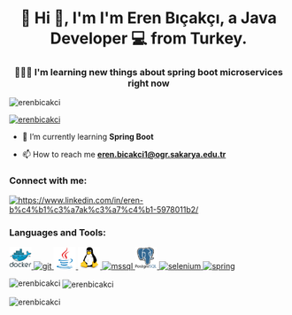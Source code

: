 <h1 align="center">🌝 Hi 👋, I'm I'm Eren Bıçakçı, a Java Developer 💻 from Turkey.</h1>
<h3 align="center">👨🏽‍💻 I'm learning new things about spring boot microservices right now</h3>

<p align="left"> <img src="https://komarev.com/ghpvc/?username=erenbicakci&label=Profile%20views&color=0e75b6&style=flat" alt="erenbicakci" /> </p>

<p align="left"> <a href="https://github.com/ryo-ma/github-profile-trophy"><img src="https://github-profile-trophy.vercel.app/?username=erenbicakci" alt="erenbicakci" /></a> </p>

- 🌱 I’m currently learning **Spring Boot**

- 📫 How to reach me **eren.bicakci1@ogr.sakarya.edu.tr**

<h3 align="left">Connect with me:</h3>
<p align="left">
<a href="https://linkedin.com/in/https://www.linkedin.com/in/eren-b%c4%b1%c3%a7ak%c3%a7%c4%b1-5978011b2/" target="blank"><img align="center" src="https://raw.githubusercontent.com/rahuldkjain/github-profile-readme-generator/master/src/images/icons/Social/linked-in-alt.svg" alt="https://www.linkedin.com/in/eren-b%c4%b1%c3%a7ak%c3%a7%c4%b1-5978011b2/" height="30" width="40" /></a>
</p>

<h3 align="left">Languages and Tools:</h3>
<p align="left"> <a href="https://www.docker.com/" target="_blank" rel="noreferrer"> <img src="https://raw.githubusercontent.com/devicons/devicon/master/icons/docker/docker-original-wordmark.svg" alt="docker" width="40" height="40"/> </a> <a href="https://git-scm.com/" target="_blank" rel="noreferrer"> <img src="https://www.vectorlogo.zone/logos/git-scm/git-scm-icon.svg" alt="git" width="40" height="40"/> </a> <a href="https://www.java.com" target="_blank" rel="noreferrer"> <img src="https://raw.githubusercontent.com/devicons/devicon/master/icons/java/java-original.svg" alt="java" width="40" height="40"/> </a> <a href="https://www.linux.org/" target="_blank" rel="noreferrer"> <img src="https://raw.githubusercontent.com/devicons/devicon/master/icons/linux/linux-original.svg" alt="linux" width="40" height="40"/> </a> <a href="https://www.microsoft.com/en-us/sql-server" target="_blank" rel="noreferrer"> <img src="https://www.svgrepo.com/show/303229/microsoft-sql-server-logo.svg" alt="mssql" width="40" height="40"/> </a> <a href="https://www.postgresql.org" target="_blank" rel="noreferrer"> <img src="https://raw.githubusercontent.com/devicons/devicon/master/icons/postgresql/postgresql-original-wordmark.svg" alt="postgresql" width="40" height="40"/> </a> <a href="https://www.selenium.dev" target="_blank" rel="noreferrer"> <img src="https://raw.githubusercontent.com/detain/svg-logos/780f25886640cef088af994181646db2f6b1a3f8/svg/selenium-logo.svg" alt="selenium" width="40" height="40"/> </a> <a href="https://spring.io/" target="_blank" rel="noreferrer"> <img src="https://www.vectorlogo.zone/logos/springio/springio-icon.svg" alt="spring" width="40" height="40"/> </a> </p>

<p><img align="left" src="https://github-readme-stats.vercel.app/api/top-langs?username=erenbicakci&show_icons=true&locale=en&layout=compact" alt="erenbicakci" /></p>

<p>&nbsp;<img align="center" src="https://github-readme-stats.vercel.app/api?username=erenbicakci&show_icons=true&locale=en" alt="erenbicakci" /></p>

<p><img align="center" src="https://github-readme-streak-stats.herokuapp.com/?user=erenbicakci&" alt="erenbicakci" /></p>
